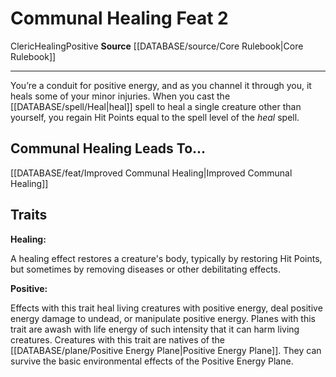 ﻿---
feat: Communal Healing
id: '271'
leads_to: '[[DATABASE/feat/Improved Communal Healing|Improved Communal Healing]]'
level: '2'
name: Communal Healing
rarity: Common
source: '[[DATABASE/source/Core Rulebook|Core Rulebook]]'
trait:
- '[[DATABASE/trait/Cleric|Cleric]]'
- '[[DATABASE/trait/Healing|Healing]]'
- '[[DATABASE/trait/Positive|Positive]]'
type: Feat

---
# Communal Healing <span class="item-type">Feat 2</span>

<span class="item-trait">Cleric</span><span class="item-trait">Healing</span><span class="item-trait">Positive</span>
**Source** [[DATABASE/source/Core Rulebook|Core Rulebook]]

---
You’re a conduit for positive energy, and as you channel it through you, it heals some of your minor injuries. When you cast the [[DATABASE/spell/Heal|heal]] spell to heal a single creature other than yourself, you regain Hit Points equal to the spell level of the _heal_ spell.

## Communal Healing Leads To...

[[DATABASE/feat/Improved Communal Healing|Improved Communal Healing]]

## Traits

**Healing:**

A healing effect restores a creature's body, typically by restoring Hit Points, but sometimes by removing diseases or other debilitating effects.

**Positive:**

Effects with this trait heal living creatures with positive energy, deal positive energy damage to undead, or manipulate positive energy. Planes with this trait are awash with life energy of such intensity that it can harm living creatures. Creatures with this trait are natives of the [[DATABASE/plane/Positive Energy Plane|Positive Energy Plane]]. They can survive the basic environmental effects of the Positive Energy Plane.